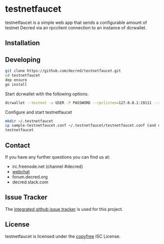 # testnetfaucet

testnetfaucet is a simple web app that sends a configurable amount of testnet
Decred via an rpcclient connection to an instance of dcrwallet.

## Installation

## Developing

``` bash
git clone https://github.com/decred/testnetfaucet.git
cd testnetfaucet
dep ensure
go install
```

Start dcrwallet with the following options.  

```bash
dcrwallet --testnet -u USER -P PASSWORD --rpclisten=127.0.0.1:19111 --rpccert=$HOME/.dcrwallet/rpc.cert
```

Configure and start testnetfaucet

```bash
mkdir ~/.testnetfaucet
cp sample-testnetfaucet.conf ~/.testnetfaucet/testnetfaucet.conf (and edit appropriately)
testnetfaucet
```

## Contact

If you have any further questions you can find us at:

- irc.freenode.net (channel #decred)
- [webchat](https://webchat.freenode.net/?channels=decred)
- forum.decred.org
- decred.slack.com

## Issue Tracker

The
[integrated github issue tracker](https://github.com/decred/testnetfaucet/issues)
is used for this project.

## License

testnetfaucet is licensed under the [copyfree](http://copyfree.org) ISC License.


